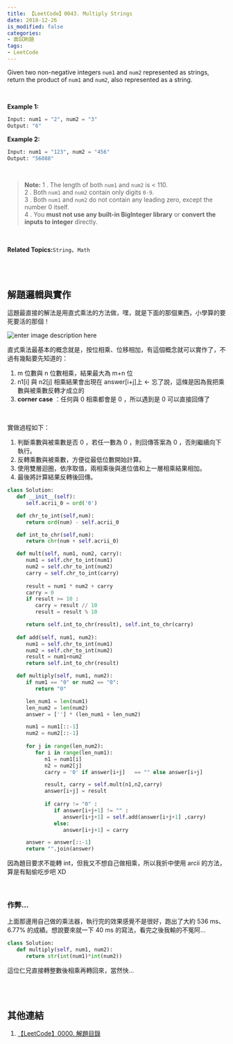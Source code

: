 ```yaml
---
title: 【LeetCode】0043. Multiply Strings
date: 2018-12-26
is_modified: false
categories:
- 面試刷題
tags:
- LeetCode
--- 
```


Given two non-negative integers `num1` and `num2` represented as strings, return the product of `num1` and `num2`, also represented as a string.

<!--more-->
<br>

**Example 1:**
```python
Input: num1 = "2", num2 = "3"
Output: "6"
```

**Example 2:**
```python
Input: num1 = "123", num2 = "456"
Output: "56088"
```
<br>

> **Note:**
> 1 .  The length of both  `num1`  and  `num2`  is < 110. <br>
> 2 .  Both  `num1`  and  `num2`  contain only digits  `0-9`.  <br>
> 3 .  Both  `num1`  and  `num2` do not contain any leading zero, except the number 0 itself.  <br>
> 4 .  You  **must not use any built-in BigInteger library**  or  **convert the inputs to integer**  directly.  <br>

<br>

**Related Topics:**`String`、`Math`

<br><br>

## 解題邏輯與實作
這題最直接的解法是用直式乘法的方法做，嘿，就是下面的那個東西，小學算的要死要活的那個！

![enter image description here](https://slidesplayer.com/slide/11174206/60/images/26/%E7%9B%B4%E5%BC%8F%E4%B9%98%E6%B3%95%E7%9A%84%E6%A6%82%E5%BF%B5.jpg)


直式乘法最基本的概念就是，按位相乘、位移相加，有這個概念就可以實作了，不過有幾點要先知道的：
1. m 位數與 n 位數相乘，結果最大為 m+n 位
2. n1[i] 與 n2[j] 相乘結果會出現在 answer[i+j]上 ← 忘了說，這條是因為我把乘數與被乘數反轉才成立的
3. **corner case** ：任何與 0 相乘都會是 0 ，所以遇到是 0 可以直接回傳了

<br>

實做過程如下：
 1.  判斷乘數與被乘數是否 0 ，若任一數為 0 ，則回傳答案為 0 ，否則繼續向下執行。 
 2.  反轉乘數與被乘數，方便從最低位數開始計算。 
 3.  使用雙層迴圈，依序取值，兩相乘後與進位值和上一層相乘結果相加。
 4.  最後將計算結果反轉後回傳。  

 
```python
class Solution:
   def __init__(self):
      self.acrii_0 = ord('0')

   def chr_to_int(self,num):
      return ord(num) - self.acrii_0

   def int_to_chr(self,num):
      return chr(num + self.acrii_0)

   def mult(self, num1, num2, carry):
      num1 = self.chr_to_int(num1)
      num2 = self.chr_to_int(num2)
      carry = self.chr_to_int(carry)
	
      result = num1 * num2 + carry
      carry = 0
      if result >= 10 :
         carry = result // 10
         result = result % 10

      return self.int_to_chr(result), self.int_to_chr(carry)
	
   def add(self, num1, num2):
      num1 = self.chr_to_int(num1)
      num2 = self.chr_to_int(num2)
      result = num1+num2
      return self.int_to_chr(result)

   def multiply(self, num1, num2):
      if num1 == "0" or num2 == "0":
         return "0"

      len_num1 = len(num1)
      len_num2 = len(num2)
      answer = [''] * (len_num1 + len_num2)

      num1 = num1[::-1]
      num2 = num2[::-1]
 
      for j in range(len_num2):
         for i in range(len_num1):
            n1 = num1[i]
            n2 = num2[j]
            carry = '0' if answer[i+j]   == "" else answer[i+j] 

            result, carry = self.mult(n1,n2,carry)
            answer[i+j] = result
		 
            if carry != "0" :
               if answer[i+j+1] != "" :
                  answer[i+j+1] = self.add(answer[i+j+1] ,carry)
               else:
                  answer[i+j+1] = carry

      answer = answer[::-1]	
      return "".join(answer)
```
因為題目要求不能轉 int，但我又不想自己做相乘，所以我折中使用 arcii 的方法，算是有點偷吃步吧 XD


<br>

### 作弊...
上面那邊用自己做的乘法器，執行完的效果感覺不是很好，跑出了大約 536 ms、6.77% 的成績。想說要來就一下 40 ms 的寫法，看完之後我輸的不冤阿...

```python  
class Solution:  
   def multiply(self, num1, num2):      
      return str(int(num1)*int(num2))
```
這位仁兄直接轉整數後相乘再轉回來，當然快...


<br><br>

## 其他連結
1. [【LeetCode】0000. 解題目錄](/LeetCode-0000-Contents/)